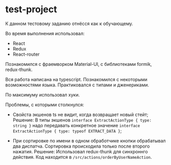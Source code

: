 # test-project

К данном тестовому заданию отнёсся как к обучающему. 

Во время выполнения использовал:

* React
* Redux
* React-router

Познакомился с фраемворком Material-UI, с библиотеками formik, redux-thunk. 

Вся работа написана на typescript. Познакомился с некоторыми возможностями языка. Практиковался с типами и дженериками. 

По максимуму использовал хуки.

Проблемы, с которыми столкнулся:

* Свойста экшенов ts не видит, когда возвращает новый стейт;
  Решение: 
    В типы экшенов `interface ExtractActionType { type: string }` надо передавать конкретное значение `interface ExtractActionType { type: typeof EXTRACT_DATA }`;

* При сортировке по имени в одном обработчике кнопки обрабатывал два диспатча. Сортировка происходила только после второго нажатия.
  Решение:
    Использовал redux-thunk для синхроннго действия. Код находится в `/src/actions/orderByUserNameAction`.




